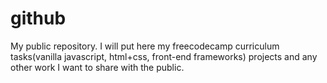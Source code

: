 # github
My public repository.
I will put here my freecodecamp curriculum tasks(vanilla javascript, html+css, front-end frameworks) projects and any other work I want to share with the public.
